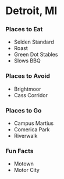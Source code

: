 # Detroit, MI

### Places to Eat
- Selden Standard
- Roast
- Green Dot Stables
- Slows BBQ

### Places to Avoid
- Brightmoor
- Cass Corridor

### Places to Go
- Campus Martius
- Comerica Park
- Riverwalk

### Fun Facts
- Motown
- Motor City
